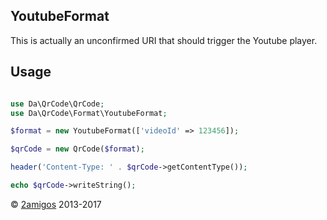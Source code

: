 YoutubeFormat
-------------

This is actually an unconfirmed URI that should trigger the Youtube player. 

Usage
-----

```php 

use Da\QrCode\QrCode;
use Da\QrCode\Format\YoutubeFormat; 

$format = new YoutubeFormat(['videoId' => 123456]);

$qrCode = new QrCode($format);

header('Content-Type: ' . $qrCode->getContentType());

echo $qrCode->writeString();

```

© [2amigos](http://www.2amigos.us/) 2013-2017
